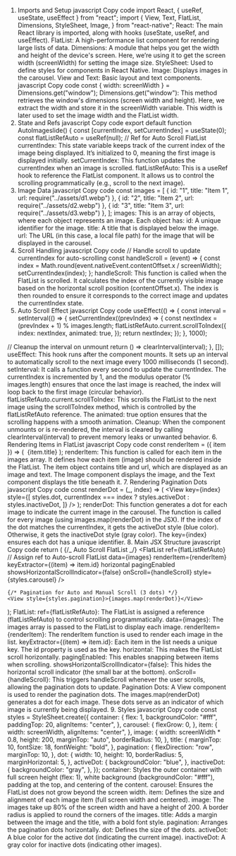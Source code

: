 1. Imports and Setup
   javascript
   Copy code
   import React, { useRef, useState, useEffect } from "react";
   import {
   View,
   Text,
   FlatList,
   Dimensions,
   StyleSheet,
   Image,
   } from "react-native";
   React: The main React library is imported, along with hooks (useState, useRef, and useEffect).
   FlatList: A high-performance list component for rendering large lists of data.
   Dimensions: A module that helps you get the width and height of the device's screen. Here, we’re using it to get the screen width (screenWidth) for setting the image size.
   StyleSheet: Used to define styles for components in React Native.
   Image: Displays images in the carousel.
   View and Text: Basic layout and text components.
   javascript
   Copy code
   const { width: screenWidth } = Dimensions.get("window");
   Dimensions.get("window"): This method retrieves the window's dimensions (screen width and height). Here, we extract the width and store it in the screenWidth variable. This width is later used to set the image width and the FlatList width.
2. State and Refs
   javascript
   Copy code
   export default function AutoImageslide() {
   const [currentIndex, setCurrentIndex] = useState(0);
   const flatListRefAuto = useRef(null); // Ref for Auto Scroll FlatList
   currentIndex: This state variable keeps track of the current index of the image being displayed. It’s initialized to 0, meaning the first image is displayed initially.
   setCurrentIndex: This function updates the currentIndex when an image is scrolled.
   flatListRefAuto: This is a useRef hook to reference the FlatList component. It allows us to control the scrolling programmatically (e.g., scroll to the next image).
3. Image Data
   javascript
   Copy code
   const images = [
   { id: "1", title: "Item 1", url: require("../assets/d1.webp") },
   { id: "2", title: "Item 2", url: require("../assets/d2.webp") },
   { id: "3", title: "Item 3", url: require("../assets/d3.webp") },
   ];
   images: This is an array of objects, where each object represents an image. Each object has:
   id: A unique identifier for the image.
   title: A title that is displayed below the image.
   url: The URL (in this case, a local file path) for the image that will be displayed in the carousel.
4. Scroll Handling
   javascript
   Copy code
   // Handle scroll to update currentIndex for auto-scrolling
   const handleScroll = (event) => {
   const index = Math.round(event.nativeEvent.contentOffset.x / screenWidth);
   setCurrentIndex(index);
   };
   handleScroll: This function is called when the FlatList is scrolled. It calculates the index of the currently visible image based on the horizontal scroll position (contentOffset.x). The index is then rounded to ensure it corresponds to the correct image and updates the currentIndex state.
5. Auto Scroll Effect
   javascript
   Copy code
   useEffect(() => {
   const interval = setInterval(() => {
   setCurrentIndex((prevIndex) => {
   const nextIndex = (prevIndex + 1) % images.length;
   flatListRefAuto.current.scrollToIndex({
   index: nextIndex,
   animated: true,
   });
   return nextIndex;
   });
   }, 1000);

// Cleanup the interval on unmount
return () => clearInterval(interval);
}, []);
useEffect: This hook runs after the component mounts. It sets up an interval to automatically scroll to the next image every 1000 milliseconds (1 second).
setInterval: It calls a function every second to update the currentIndex.
The currentIndex is incremented by 1, and the modulus operator (% images.length) ensures that once the last image is reached, the index will loop back to the first image (circular behavior).
flatListRefAuto.current.scrollToIndex: This scrolls the FlatList to the next image using the scrollToIndex method, which is controlled by the flatListRefAuto reference.
The animated: true option ensures that the scrolling happens with a smooth animation.
Cleanup: When the component unmounts or is re-rendered, the interval is cleared by calling clearInterval(interval) to prevent memory leaks or unwanted behavior. 6. Rendering Items in FlatList
javascript
Copy code
const renderItem = ({ item }) => (
<View style={styles.item}>
<Image source={item.url} style={styles.image} />
<Text style={styles.title}>{item.title}</Text>
</View>
);
renderItem: This function is called for each item in the images array. It defines how each item (image) should be rendered inside the FlatList.
The item object contains title and url, which are displayed as an image and text.
The Image component displays the image, and the Text component displays the title beneath it. 7. Rendering Pagination Dots
javascript
Copy code
const renderDot = (\_, index) => (
<View
key={index}
style={[
styles.dot,
currentIndex === index ? styles.activeDot : styles.inactiveDot,
]}
/>
);
renderDot: This function generates a dot for each image to indicate the current image in the carousel.
The function is called for every image (using images.map(renderDot) in the JSX).
If the index of the dot matches the currentIndex, it gets the activeDot style (blue color). Otherwise, it gets the inactiveDot style (gray color).
The key={index} ensures each dot has a unique identifier. 8. Main JSX Structure
javascript
Copy code
return (
<View style={styles.container}>
{/_ Auto Scroll FlatList _/}
<FlatList
ref={flatListRefAuto} // Assign ref to Auto-scroll FlatList
data={images}
renderItem={renderItem}
keyExtractor={(item) => item.id}
horizontal
pagingEnabled
showsHorizontalScrollIndicator={false}
onScroll={handleScroll}
style={styles.carousel}
/>

    {/* Pagination for Auto and Manual Scroll (3 dots) */}
    <View style={styles.pagination}>{images.map(renderDot)}</View>

  </View>
);
FlatList:
ref={flatListRefAuto}: The FlatList is assigned a reference (flatListRefAuto) to control scrolling programmatically.
data={images}: The images array is passed to the FlatList to display each image.
renderItem={renderItem}: The renderItem function is used to render each image in the list.
keyExtractor={(item) => item.id}: Each item in the list needs a unique key. The id property is used as the key.
horizontal: This makes the FlatList scroll horizontally.
pagingEnabled: This enables snapping between items when scrolling.
showsHorizontalScrollIndicator={false}: This hides the horizontal scroll indicator (the small bar at the bottom).
onScroll={handleScroll}: This triggers handleScroll whenever the user scrolls, allowing the pagination dots to update.
Pagination Dots:
A View component is used to render the pagination dots. The images.map(renderDot) generates a dot for each image.
These dots serve as an indicator of which image is currently being displayed.
9. Styles
javascript
Copy code
const styles = StyleSheet.create({
  container: {
    flex: 1,
    backgroundColor: "#fff",
    paddingTop: 20,
    alignItems: "center",
  },
  carousel: {
    flexGrow: 0,
  },
  item: {
    width: screenWidth,
    alignItems: "center",
  },
  image: {
    width: screenWidth * 0.8,
    height: 200,
    marginTop: "auto",
    borderRadius: 10,
  },
  title: {
    marginTop: 10,
    fontSize: 18,
    fontWeight: "bold",
  },
  pagination: {
    flexDirection: "row",
    marginTop: 10,
  },
  dot: {
    width: 10,
    height: 10,
    borderRadius: 5,
    marginHorizontal: 5,
  },
  activeDot: {
    backgroundColor: "blue",
  },
  inactiveDot: {
    backgroundColor: "gray",
  },
});
container: Styles the outer container with full screen height (flex: 1), white background (backgroundColor: "#fff"), padding at the top, and centering of the content.
carousel: Ensures the FlatList does not grow beyond the screen width.
item: Defines the size and alignment of each image item (full screen width and centered).
image: The images take up 80% of the screen width and have a height of 200. A border radius is applied to round the corners of the images.
title: Adds a margin between the image and the title, with a bold font style.
pagination: Arranges the pagination dots horizontally.
dot: Defines the size of the dots.
activeDot: A blue color for the active dot (indicating the current image).
inactiveDot: A gray color for inactive dots (indicating other images).
